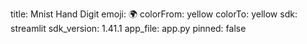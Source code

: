 title: Mnist Hand Digit
emoji: 🌍
colorFrom: yellow
colorTo: yellow
sdk: streamlit
sdk_version: 1.41.1
app_file: app.py
pinned: false
